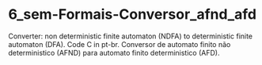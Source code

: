 # 6_sem-Formais-Conversor_afnd_afd
Converter: non deterministic finite automaton (NDFA) to deterministic finite automaton (DFA). Code C in pt-br. Conversor de automato finito não deterministico (AFND) para automato finito deterministico (AFD).
